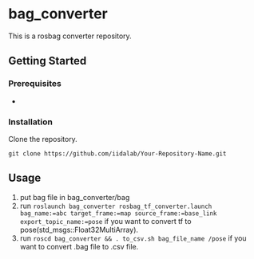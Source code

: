 <!-- リポジトリ名と説明 -->
<!-- リポジトリ名と説明 -->
# bag_converter

This is a rosbag converter repository.

## Getting Started

<!-- 開発環境 -->
### Prerequisites

  * 

<!-- インストール方法 -->
### Installation

Clone the repository.

```
git clone https://github.com/iidalab/Your-Repository-Name.git
```

<!-- 使用方法 -->
## Usage
  1. put bag file in bag_converter/bag
  2. run `roslaunch bag_converter rosbag_tf_converter.launch bag_name:=abc target_frame:=map source_frame:=base_link export_topic_name:=pose` if you want to convert tf to pose(std_msgs::Float32MultiArray).
  3. run `roscd bag_converter && . to_csv.sh bag_file_name /pose` if you want to convert .bag file to .csv file.





<!---
  以下はサンプルです．



# Template-README

This README file is merely one of the samples provided. While using this as a reference, please make necessary adjustments individually. For instance, please modify the versions of Python and OpenCV mentioned in "Prerequisites" to match your development environment. The sections that should be modified include the repository name, description, "Prerequisites," "Installation," "Usage," and "Contact." "Contributing" and "License" may seldom require alterations. Additionally, it might be advisable to remove the comments. If you have any uncertainties, please refer to past repositories for guidance. Wishing you a productive research journey ahead.

## Getting Started

### Prerequisites

  * Python 3.11.5
  * OpenCV 4.8.0

### Installation

Clone the repository.

```bash
git clone https://github.com/iidalab/TomatoDetector-for-Mobile.git
```

## Usage

  1. Run the code with `python3 main.py`

## Contributing

We welcome contributions from the team to enhance the project. To contribute,  follow the instructions of the project manager.

## License

This project is proprietary and confidential, intended for internal use by the team. Unauthorized copying, reproduction, or distribution of the code is strictly prohibited.

## Contact

For questions or feedback, please contact:

  - Taro Kosen (April 2023 - Present)
  - Hanako Kosen (April 2023 - March 2024)
  
-->
